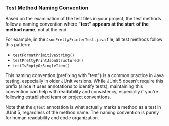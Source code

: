 ### Test Method Naming Convention

Based on the examination of the test files in your project, the test methods follow a naming convention where **"test" appears at the start of the method name**, not at the end.

For example, in the `JsonPrettyPrinterTest.java` file, all test methods follow this pattern:

- `testFormatPrimitiveString()`
- `testPrettyPrintJsonStructured()`
- `testIsEmptyOrSingleItem()`

This naming convention (prefixing with "test") is a common practice in Java testing, especially in older JUnit versions. While JUnit 5 doesn't require this prefix (since it uses annotations to identify tests), maintaining this convention can help with readability and consistency, especially if you're following established team or project conventions.

Note that the `@Test` annotation is what actually marks a method as a test in JUnit 5, regardless of the method name. The naming convention is purely for human readability and code organization.